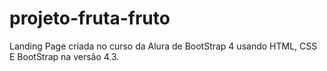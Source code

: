 # projeto-fruta-fruto
Landing Page criada no curso da Alura de BootStrap 4 usando HTML, CSS E BootStrap na versão 4.3.
